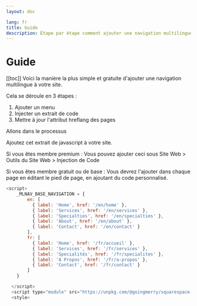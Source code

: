 ```yaml
---
layout: doc

lang: fr
title: Guide
description: Étape par étape comment ajouter une navigation multilingue à un site web Squarespace
---
```


# Guide

[[toc]]
Voici la manière la plus simple et gratuite d'ajouter une navigation multilingue à votre site.

Cela se déroule en 3 étapes :

1. Ajouter un menu
2. Injecter un extrait de code
3. Mettre à jour l'attribut hreflang des pages


Allons dans le processus

Ajoutez cet extrait de javascript à votre site.

Si vous êtes membre premium :
Vous pouvez ajouter ceci sous Site Web > Outils du Site Web > Injection de Code

Si vous êtes membre gratuit ou de base :
Vous devrez l'ajouter dans chaque page en éditant le pied de page, en ajoutant du code personnalisé.




```js
<script>
    _MLNAV_BASE_NAVIGATION = {
        en: [
          { label: 'Home', href: '/en/home' },
          { label: 'Services', href: '/en/services' },
          { label: 'Specialties', href: '/en/specialties' },
          { label: 'About', href: '/en/about' },
          { label: 'Contact', href: '/en/contact' }
        ],
        fr: [
          { label: 'Home', href: '/fr/accueil' },
          { label: 'Services', href: '/fr/services' },
          { label: 'Specialités', href: '/fr/specialites' },
          { label: 'A Propos', href: '/fr/a-propos' },
          { label: 'Contact', href: '/fr/contact' }
        ]
    }

  </script>
  <script type="module" src="https://unpkg.com/@goingmerry/squarespace-multilingual-navigation@1.0.3/dist/main.js"></script>
  <style>
```


